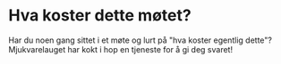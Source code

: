 # Hva koster dette møtet?
Har du noen gang sittet i et møte og lurt på "hva koster egentlig dette"? Mjukvarelauget har kokt i hop en tjeneste for å gi deg svaret!
